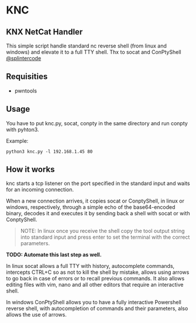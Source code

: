 # KNC

## KNX NetCat Handler

This simple script handle standard nc reverse shell (from linux and windows) and elevate it to a full TTY shell.
Thx to socat and ConPtyShell [@splintercode](https://github.com/splintercode)

## Requisities
- pwntools

## Usage

You have to put knc.py, socat, conpty in the same directory and run conpty with pyhton3.

Example:

```
python3 knc.py -l 192.168.1.45 80
```

## How it works
knc starts a tcp listener on the port specified in the standard input and waits for an incoming connection.

When a new connection arrives, it copies socat or ConptyShell, in linux or windows, respectively, through a simple echo of the base64-encoded binary, decodes it and executes it by sending back a shell with socat or with ConptyShell.

> NOTE: In linux once you receive the shell copy the tool output string into standard input and press enter to set the terminal with the correct parameters.

**TODO: Automate this last step as well.**



In linux socat allows a full TTY with history, autocomplete commands, intercepts CTRL+C so as not to kill the shell by mistake, allows using arrows to go back in case of errors or to recall previous commands. It also allows editing files with vim, nano and all other editors that require an interactive shell.

In windows ConPtyShell allows you to have a fully interactive Powershell reverse shell, with autocompletion of commands and their parameters, also allows the use of arrows.
